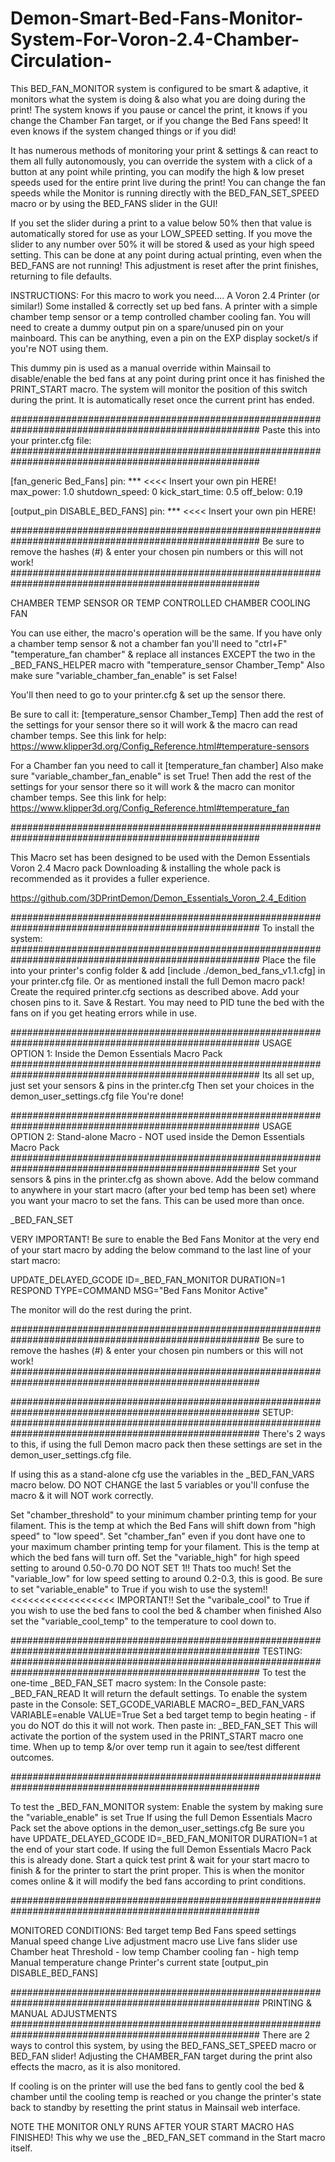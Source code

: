 # Demon-Smart-Bed-Fans-Monitor-System-For-Voron-2.4-Chamber-Circulation-

This BED_FAN_MONITOR system is configured to be smart & adaptive, it monitors what the system is doing & also what you are doing during the print! The system knows if you pause or cancel the print, it knows if you change 
the Chamber Fan target, or if you change the Bed Fans speed! It even knows if the system changed things or if you did!

It has numerous methods of monitoring your print & settings & can react to them all fully autonomously, you can override the system with a click of a button at any point while printing, you can modify the high & low preset speeds used for the entire print live during the print! You can change the fan speeds while the Monitor is running directly with the BED_FAN_SET_SPEED macro or by using the BED_FANS slider in the GUI!

If you set the slider during a print to a value below 50% then that value is automatically stored for use as your LOW_SPEED setting. If you move the slider to any number over 50% it will be stored & used as your high speed setting.
This can be done at any point during actual printing, even when the BED_FANS are not running! This adjustment is reset after the print finishes, returning to file defaults.

INSTRUCTIONS:
For this macro to work you need....
A Voron 2.4 Printer (or similar!)
Some installed & correctly set up bed fans.
A printer with a simple chamber temp sensor or a temp controlled chamber cooling fan.
You will need to create a dummy output pin on a spare/unused pin on your mainboard.
This can be anything, even a pin on the EXP display socket/s if you're NOT using them.

This dummy pin is used as a manual override within Mainsail to disable/enable the bed fans at any point during print once it 
has finished the PRINT_START macro. The system will monitor the position of this switch during the print.
It is automatically reset once the current print has ended.

#####################################################################################################
Paste this into your printer.cfg file:
#####################################################################################################

[fan_generic Bed_Fans]
pin: *** <<<< Insert your own pin HERE!
max_power: 1.0
shutdown_speed: 0
kick_start_time: 0.5
off_below: 0.19

[output_pin DISABLE_BED_FANS]
pin: *** <<<< Insert your own pin HERE!

#####################################################################################################
Be sure to remove the hashes (#) & enter your chosen pin numbers or this will not work!
#####################################################################################################

CHAMBER TEMP SENSOR OR TEMP CONTROLLED CHAMBER COOLING FAN

You can use either, the macro's operation will be the same.
If you have only a chamber temp sensor & not a chamber fan you'll need to "ctrl+F" "temperature_fan chamber"
& replace all instances EXCEPT the two in the _BED_FANS_HELPER macro with "temperature_sensor Chamber_Temp"
Also make sure "variable_chamber_fan_enable" is set False!

You'll then need to go to your printer.cfg & set up the sensor there.

Be sure to call it: [temperature_sensor Chamber_Temp]
Then add the rest of the settings for your sensor there so it will work & the macro can read chamber temps.
See this link for help: https://www.klipper3d.org/Config_Reference.html#temperature-sensors

For a Chamber fan you need to call it [temperature_fan chamber]
Also make sure "variable_chamber_fan_enable" is set True!
Then add the rest of the settings for your sensor there so it will work & the macro can monitor chamber temps.
See this link for help: https://www.klipper3d.org/Config_Reference.html#temperature_fan

#####################################################################################################

This Macro set has been designed to be used with the Demon Essentials Voron 2.4 Macro pack
Downloading & installing the whole pack is recommended as it provides a fuller experience.

https://github.com/3DPrintDemon/Demon_Essentials_Voron_2.4_Edition

#####################################################################################################
To install the system:
#####################################################################################################
Place the file into your printer's config folder & add [include ./demon_bed_fans_v1.1.cfg] in your printer.cfg file.
Or as mentioned install the full Demon macro pack!
Create the required printer.cfg sections as described above.
Add your chosen pins to it.
Save & Restart.
You may need to PID tune the bed with the fans on if you get heating errors while in use.

#####################################################################################################
USAGE OPTION 1: Inside the Demon Essentials Macro Pack
#####################################################################################################
Its all set up, just set your sensors & pins in the printer.cfg
Then set your choices in the demon_user_settings.cfg file
You're done!

#####################################################################################################
USAGE OPTION 2: Stand-alone Macro - NOT used inside the Demon Essentials Macro Pack
#####################################################################################################
Set your sensors & pins in the printer.cfg as shown above.
Add the below command to anywhere in your start macro (after your bed temp has been set) where you 
want your macro to set the fans. This can be used more than once.

_BED_FAN_SET 

VERY IMPORTANT! Be sure to enable the Bed Fans Monitor at the very end of your start macro by
adding the below command to the last line of your start macro:

UPDATE_DELAYED_GCODE ID=_BED_FAN_MONITOR DURATION=1
RESPOND TYPE=COMMAND MSG="Bed Fans Monitor Active"

The monitor will do the rest during the print.

#####################################################################################################
Be sure to remove the hashes (#) & enter your chosen pin numbers or this will not work!
#####################################################################################################

#####################################################################################################
SETUP:
#####################################################################################################
There's 2 ways to this, if using the full Demon macro pack then these settings are set in the 
demon_user_settings.cfg file.

If using this as a stand-alone cfg use the variables in the _BED_FAN_VARS macro below.
DO NOT CHANGE the last 5 variables or you'll confuse the macro & it will NOT work correctly.

Set "chamber_threshold" to your minimum chamber printing temp for your filament.
This is the temp at which the Bed Fans will shift down from "high speed" to "low speed".
Set "chamber_fan" even if you dont have one to your maximum chamber printing temp for your filament. 
This is the temp at which the bed fans will turn off.
Set the "variable_high" for high speed setting to around 0.50-0.70 DO NOT SET 1!! Thats too much!
Set the "variable_low" for low speed setting to around 0.2-0.3, this is good.
Be sure to set "variable_enable" to True if you wish to use the system!! <<<<<<<<<<<<<<<<<< IMPORTANT!!
Set the "varibale_cool" to True if you wish to use the bed fans to cool the bed & chamber when finished
Also set the "variable_cool_temp" to the temperature to cool down to.

#####################################################################################################
TESTING:
#####################################################################################################
To test the one-time _BED_FAN_SET macro system:
In the Console paste: _BED_FAN_READ
It will return the default settings.
To enable the system paste in the Console: SET_GCODE_VARIABLE MACRO=_BED_FAN_VARS VARIABLE=enable VALUE=True
Set a bed target temp to begin heating - if you do NOT do this it will not work.
Then paste in: _BED_FAN_SET
This will activate the portion of the system used in the PRINT_START macro one time.
When up to temp &/or over temp run it again to see/test different outcomes.

#####################################################################################################

To test the _BED_FAN_MONITOR system:
Enable the system by making sure the "variable_enable" is set True
If using the full Demon Essentials Macro Pack set the above options in the demon_user_settings.cfg
Be sure you have UPDATE_DELAYED_GCODE ID=_BED_FAN_MONITOR DURATION=1 at the end of your start code.
If using the full Demon Essentials Macro Pack this is already done.
Start a quick test print & wait for your start macro to finish & for the printer to start the print proper. 
This is when the monitor comes online & it will modify the bed fans according to print conditions.

#####################################################################################################

MONITORED CONDITIONS:
Bed target temp
Bed Fans speed settings
Manual speed change
Live adjustment macro use
Live fans slider use
Chamber heat Threshold - low temp
Chamber cooling fan - high temp
Manual temperature change
Printer's current state
[output_pin DISABLE_BED_FANS]

##################################################################################################### 
PRINTING & MANUAL ADJUSTMENTS
#####################################################################################################
There are 2 ways to control this system, by using the BED_FANS_SET_SPEED macro or BED_FAN slider!
Adjusting the CHAMBER_FAN target during the print also effects the macro, as it is also monitored.





If cooling is on the printer will use the bed fans to gently cool the bed & chamber until the cooling temp is reached or 
you change the printer's state back to standby by resetting the print status in Mainsail web interface.

NOTE THE MONITOR ONLY RUNS AFTER YOUR START MACRO HAS FINISHED! 
This why we use the _BED_FAN_SET command in the Start macro itself.

